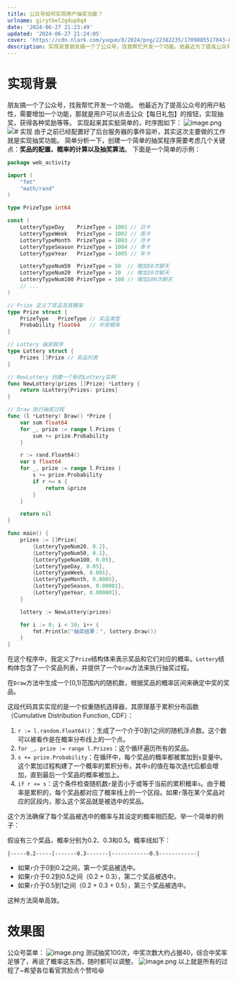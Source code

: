 ```yaml
---
title: 公众号如何实现用户抽奖功能？
urlname: girytbel2gdup8q4
date: '2024-06-27 21:23:49'
updated: '2024-06-27 21:24:05'
cover: 'https://cdn.nlark.com/yuque/0/2024/png/22382235/1709885517843-80a6a2ca-81ee-40b7-acab-6a92559b9a79.png'
description: 实现背景朋友搞一个了公众号，找我帮忙开发一个功能。他最近为了提高公众号的用户粘性，需要增加一个功能，那就是用户可以点击公众【每日礼包】的按钮，实现抽奖，获得各种奖励等等。实现起来其实挺简单的，时序图如下：实现由于之前已经配置好了后台服务器的事件监听，其实这次主要做的工作就是实现抽奖功能。简单分...
---
```

# 实现背景
朋友搞一个了公众号，找我帮忙开发一个功能。
他最近为了提高公众号的用户粘性，需要增加一个功能，那就是用户可以点击公众【每日礼包】的按钮，实现抽奖，获得各种奖励等等。
实现起来其实挺简单的，时序图如下：
![image.png](https://oss1.aistar.cool/elog-offer-now/e6039d4b6e10c0aa877232d5666a3c2c.png)
![](https://oss1.aistar.cool/elog-offer-now/e3738c1d697277ae1954b57286a2c835.svg)# 实现
由于之前已经配置好了后台服务器的事件监听，其实这次主要做的工作就是实现抽奖功能。
简单分析一下，创建一个简单的抽奖程序需要考虑几个关键点：**奖品的配置、概率的计算以及抽奖算法**。
下面是一个简单的示例：
```go
package web_activity

import (
	"fmt"
	"math/rand"
)

type PrizeType int64

const (
	LotteryTypeDay    PrizeType = 1001 // 日卡
	LotteryTypeWeek   PrizeType = 1002 // 周卡
	LotteryTypeMonth  PrizeType = 1003 // 月卡
	LotteryTypeSeason PrizeType = 1004 // 季卡
	LotteryTypeYear   PrizeType = 1005 // 年卡

	LotteryTypeNum50  PrizeType = 50  // 增加50次聊天
	LotteryTypeNum20  PrizeType = 20  // 增加20次聊天
	LotteryTypeNum100 PrizeType = 100 // 增加100次聊天
	// ...
)

// Prize 定义了奖品及其概率
type Prize struct {
	PrizeType   PrizeType // 奖品类型
	Probability float64   // 中奖概率
}

// Lottery 抽奖程序
type Lottery struct {
	Prizes []Prize // 奖品列表
}

// NewLottery 创建一个新的Lottery实例
func NewLottery(prizes []Prize) *Lottery {
	return &Lottery{Prizes: prizes}
}

// Draw 执行抽奖过程
func (l *Lottery) Draw() *Prize {
	var sum float64
	for _, prize := range l.Prizes {
		sum += prize.Probability
	}

	r := rand.Float64()
	var s float64
	for _, prize := range l.Prizes {
		s += prize.Probability
		if r <= s {
			return &prize
		}
	}

	return nil
}

func main() {
	prizes := []Prize{
		{LotteryTypeNum20, 0.2},
		{LotteryTypeNum50, 0.1},
		{LotteryTypeNum100, 0.05},
		{LotteryTypeDay, 0.05},
		{LotteryTypeWeek, 0.001},
		{LotteryTypeMonth, 0.0005},
		{LotteryTypeSeason, 0.00001},
		{LotteryTypeYear, 0.000001},
	}

	lottery := NewLottery(prizes)

	for i := 0; i < 10; i++ {
		fmt.Println("抽奖结果：", lottery.Draw())
	}
}

```
在这个程序中，我定义了`Prize`结构体来表示奖品和它们对应的概率。`Lottery`结构体包含了一个奖品列表，并提供了一个`Draw`方法来执行抽奖过程。

在`Draw`方法中生成一个[0,1)范围内的随机数，根据奖品的概率区间来确定中奖的奖品。

这段代码其实实现的是一个权重随机选择器，其原理基于累积分布函数（Cumulative Distribution Function, CDF）：

1.  `r := l.random.Float64()`：生成了一个介于0到1之间的随机浮点数。这个数可以被看作是在概率分布线上的一个点。  
2.  `for _, prize := range l.Prizes`：这个循环遍历所有的奖品。 
3.  `s += prize.Probability`：在循环中，每个奖品的概率都被累加到`s`变量中。这个累加过程构建了一个概率的累积分布，其中`s`的值在每次迭代后都会增加，直到最后一个奖品的概率被加上。 
4.  `if r <= s`：这个条件检查随机数`r`是否小于或等于当前的累积概率`s`。由于概率是累积的，每个奖品都对应了概率线上的一个区段。如果`r`落在某个奖品对应的区段内，那么这个奖品就是被选中的奖品。 

这个方法确保了每个奖品被选中的概率与其设定的概率相匹配。举一个简单的例子：

假设有三个奖品，概率分别为0.2、0.3和0.5。概率线如下：
```
|-----0.2-----|-------0.3-------|------------0.5------------|
```

- 如果`r`介于0到0.2之间，第一个奖品被选中。
- 如果`r`介于0.2到0.5之间（0.2 + 0.3），第二个奖品被选中。
- 如果`r`介于0.5到1之间（0.2 + 0.3 + 0.5），第三个奖品被选中。

这种方法简单高效。
# 效果图
公众号菜单：
![image.png](https://oss1.aistar.cool/elog-offer-now/e5e71995d7391c6795ac73fb59009eb4.png)
测试抽奖100次，中奖次数大约占据40，综合中奖率足够了，再说了概率这东西，随时都可以调整。
![image.png](https://oss1.aistar.cool/elog-offer-now/1696ccd4726ae01ad13a267eb3bc52cf.png)
以上就是所有的过程了~希望各位看官赏脸点个赞哈😆
